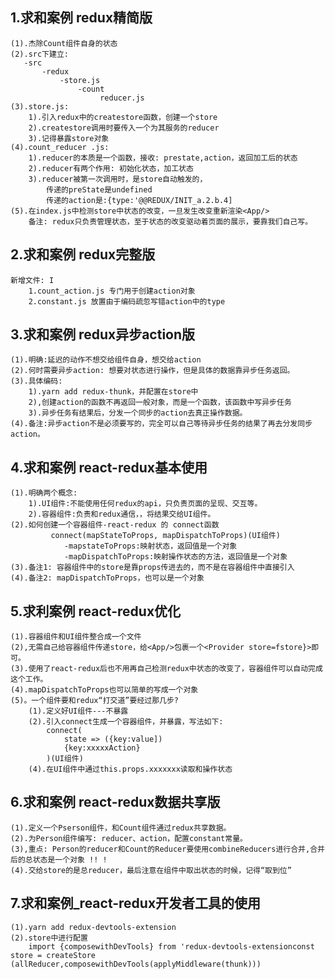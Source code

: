  ## 1.求和案例 redux精简版
    (1).杰除Count组件自身的状态
    (2).src下建立:
       -src
           -redux
               -store.js
                   -count
                        reducer.js
    (3).store.js:
        1).引入redux中的createstore函数，创建一个store
        2).createstore调用时要传入一个为其服务的reducer
        3).记得暴露store对象
    (4).count_reducer .js:
        1).reducer的本质是一个函数，接收: prestate,action，返回加工后的状态
        2).reducer有两个作用: 初始化状态，加工状态
        3).reducer被第一次调用时，是store自动触发的，
            传递的preState是undefined
            传递的action是:{type:'@@REDUX/INIT_a.2.b.4]
    (5).在index.js中检测store中状态的改变，一旦发生改变重新渲染<App/>
        备注: redux只负责管理状态，至于状态的改变驱动着页面的展示，要靠我们自己写。

## 2.求和案例 redux完整版
    新增文件: I
        1.count_action.js 专门用于创建action对象
        2.constant.js 放置由于编码疏忽写错action中的type

## 3.求和案例 redux异步action版
    (1).明确:延迟的动作不想交给组件自身，想交给action
    (2).何时需要异步action: 想要对状态进行操作，但是具体的数据靠异步任务返回。
    (3).具体编码:
        1).yarn add redux-thunk，并配置在store中
        2),创建action的函数不再返回一般对象，而是一个函数，该函数中写异步任务
        3).异步任务有结果后，分发一个同步的action去真正操作数据。
    (4).备注:异步action不是必须要写的，完全可以自己等待异步任务的结果了再去分发同步action。

## 4.求和案例 react-redux基本使用
    (1).明确两个概念:
        1).UI组件:不能使用任何redux的api，只负责页面的呈现、交互等。
        2).容器组件:负责和redux通信，，将结果交给UI组件。
    (2).如何创建一个容器组件-react-redux 的 connect函数
             connect(mapStateToProps, mapDispatchToProps)(UI组件)
                -mapstateToProps:映射状态，返回值是一个对象  
                -mapDispatchToProps:映射操作状态的方法，返回值是一个对象
    (3).备注1: 容器组件中的store是靠props传进去的，而不是在容器组件中直接引入
    (4).备注2: mapDispatchToProps，也可以是一个对象


## 5.求利案例 react-redux优化
    (1).容器组件和UI组件整合成一个文件
    (2),无需自己给容器组件传递store，给<App/>包裹一个<Provider store=fstore}>即可。
    (3).使用了react-redux后也不用再自己检测redux中状态的改变了，容器组件可以自动完成这个工作。  
    (4).mapDispatchToProps也可以简单的写成一个对象
    (5)。一个组件要和redux“打交道”要经过那几步?
        (1).定义好UI组件---不暴露
        (2).引入connect生成一个容器组件，并暴露，写法如下:
            connect(
                state => ({key:value])
                {key:xxxxxAction}
            )(UI组件)
        (4).在UI组件中通过this.props.xxxxxxx读取和操作状态


## 6.求和案例 react-redux数据共享版
    (1).定义一个Pserson组件，和Count组件通过redux共享数据。
    (2).为Person组件编写: reducer、action，配置constant常量。
    (3),重点: Person的reducer和Count的Reducer要使用combineReducers进行合并,合并后的总状态是一个对象 !! !
    (4).交给store的是总reducer，最后注意在组件中取出状态的时候，记得“取到位”


## 7.求和案例_react-redux开发者工具的使用
    (1).yarn add redux-devtools-extension
    (2).store中进行配置
        import {composewithDevTools} from 'redux-devtools-extensionconst store = createStore    (allReducer,composewithDevTools(applyMiddleware(thunk)))